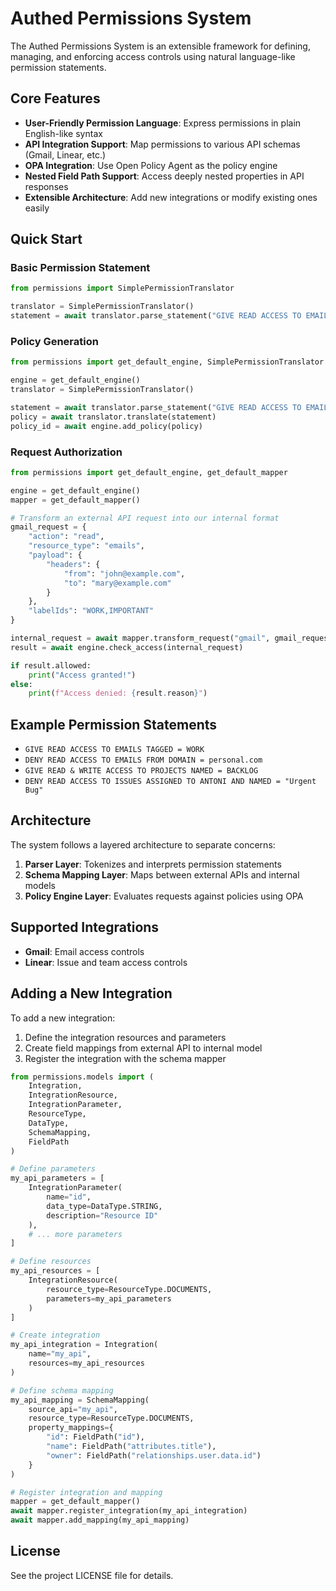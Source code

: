 # Authed Permissions System

The Authed Permissions System is an extensible framework for defining, managing, and enforcing access controls using natural language-like permission statements.

## Core Features

- **User-Friendly Permission Language**: Express permissions in plain English-like syntax
- **API Integration Support**: Map permissions to various API schemas (Gmail, Linear, etc.)
- **OPA Integration**: Use Open Policy Agent as the policy engine
- **Nested Field Path Support**: Access deeply nested properties in API responses
- **Extensible Architecture**: Add new integrations or modify existing ones easily

## Quick Start

### Basic Permission Statement

```python
from permissions import SimplePermissionTranslator

translator = SimplePermissionTranslator()
statement = await translator.parse_statement("GIVE READ ACCESS TO EMAILS WITH TAGS = WORK")
```

### Policy Generation

```python
from permissions import get_default_engine, SimplePermissionTranslator

engine = get_default_engine()
translator = SimplePermissionTranslator()

statement = await translator.parse_statement("GIVE READ ACCESS TO EMAILS TAGGED = WORK")
policy = await translator.translate(statement)
policy_id = await engine.add_policy(policy)
```

### Request Authorization

```python
from permissions import get_default_engine, get_default_mapper

engine = get_default_engine()
mapper = get_default_mapper()

# Transform an external API request into our internal format
gmail_request = {
    "action": "read",
    "resource_type": "emails",
    "payload": {
        "headers": {
            "from": "john@example.com",
            "to": "mary@example.com"
        }
    },
    "labelIds": "WORK,IMPORTANT"
}

internal_request = await mapper.transform_request("gmail", gmail_request)
result = await engine.check_access(internal_request)

if result.allowed:
    print("Access granted!")
else:
    print(f"Access denied: {result.reason}")
```

## Example Permission Statements

- `GIVE READ ACCESS TO EMAILS TAGGED = WORK`
- `DENY READ ACCESS TO EMAILS FROM DOMAIN = personal.com`
- `GIVE READ & WRITE ACCESS TO PROJECTS NAMED = BACKLOG`
- `DENY READ ACCESS TO ISSUES ASSIGNED TO ANTONI AND NAMED = "Urgent Bug"`

## Architecture

The system follows a layered architecture to separate concerns:

1. **Parser Layer**: Tokenizes and interprets permission statements
2. **Schema Mapping Layer**: Maps between external APIs and internal models
3. **Policy Engine Layer**: Evaluates requests against policies using OPA

## Supported Integrations

- **Gmail**: Email access controls 
- **Linear**: Issue and team access controls

## Adding a New Integration

To add a new integration:

1. Define the integration resources and parameters
2. Create field mappings from external API to internal model
3. Register the integration with the schema mapper

```python
from permissions.models import (
    Integration, 
    IntegrationResource, 
    IntegrationParameter, 
    ResourceType, 
    DataType,
    SchemaMapping,
    FieldPath
)

# Define parameters
my_api_parameters = [
    IntegrationParameter(
        name="id",
        data_type=DataType.STRING,
        description="Resource ID"
    ),
    # ... more parameters
]

# Define resources
my_api_resources = [
    IntegrationResource(
        resource_type=ResourceType.DOCUMENTS,
        parameters=my_api_parameters
    )
]

# Create integration
my_api_integration = Integration(
    name="my_api",
    resources=my_api_resources
)

# Define schema mapping
my_api_mapping = SchemaMapping(
    source_api="my_api",
    resource_type=ResourceType.DOCUMENTS,
    property_mappings={
        "id": FieldPath("id"),
        "name": FieldPath("attributes.title"),
        "owner": FieldPath("relationships.user.data.id")
    }
)

# Register integration and mapping
mapper = get_default_mapper()
await mapper.register_integration(my_api_integration)
await mapper.add_mapping(my_api_mapping)
```

## License

See the project LICENSE file for details. 